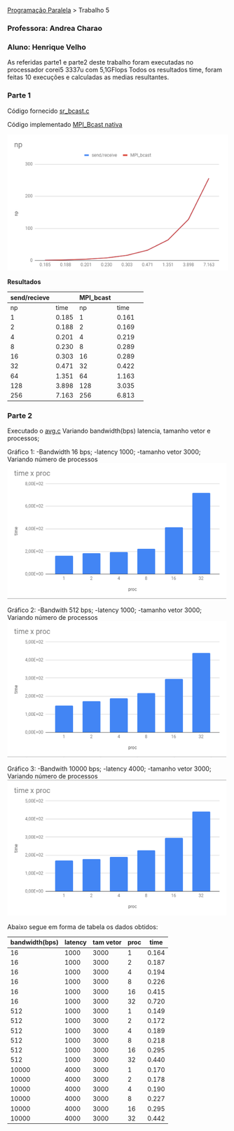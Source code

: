 [Programação Paralela](https://github.com/AndreaInfUFSM/elc139-2019a) > Trabalho 5


### Professora: Andrea Charao
### Aluno: Henrique Velho

As referidas parte1 e parte2 deste trabalho foram executadas no processador corei5 3337u com 5,1GFlops 
Todos os resultados time, foram feitas 10 execuções e calculadas as medias resultantes.

### Parte 1

 Código fornecido [sr_bcast.c](sr_bcast.c)

 Código implementado [MPI_Bcast nativa](part1.c)

 ![parte1](part1.png)

 **Resultados**

| send/recieve |          | MPI_bcast |          |   |
|--------------|----------|-------|----------|---|
| np           | time     | np    | time     |   |
| 1            | 0.185    | 1     | 0.161 |   |
| 2            | 0.188    | 2     | 0.169 |   |
| 4            | 0.201    | 4     | 0.219 |   |
| 8            | 0.230    | 8     | 0.289 |   |
| 16           | 0.303    | 16    | 0.289 |   |
| 32           | 0.471    | 32    | 0.422 |   |
| 64           | 1.351    | 64    | 1.163 |   |
| 128          | 3.898    | 128   | 3.035 |   |
| 256          | 7.163    | 256   | 6.813 |   |



### Parte 2

Executado o [avg.c](avg.c)
Variando bandwidth(bps) latencia, tamanho vetor e processos;

Gráfico 1: 
-Bandwidth 16 bps;
-latency 1000;
-tamanho vetor 3000;
Variando número de processos
<img src="./16bw.png" width="500">

Gráfico 2:
-Bandwith 512 bps;
-latency 1000;
-tamanho vetor 3000;
Variando número de processos
<img src="./512bw.png" width="500">

Gráfico 3:
-Bandwith 10000 bps;
-latency 4000;
-tamanho vetor 3000;
Variando número de processos
<img src="./10000bw.png" width="500">

Abaixo segue em forma de tabela os dados obtidos:

| bandwidth(bps) | latency       | tam vetor | proc     | time  |
|----------------|---------------|-----------|----------|-------|
| 16             | 1000          | 3000      | 1        | 0.164 |
| 16             | 1000          | 3000      | 2        | 0.187 |
| 16             | 1000          | 3000      | 4        | 0.194 |
| 16             | 1000          | 3000      | 8        | 0.226 |
| 16             | 1000          | 3000      | 16       | 0.415 |
| 16             | 1000          | 3000      | 32       | 0.720 |
| 512            | 1000          | 3000      | 1        | 0.149 |
| 512            | 1000          | 3000      | 2        | 0.172 |
| 512            | 1000          | 3000      | 4        | 0.189 |
| 512            | 1000          | 3000      | 8        | 0.218 |
| 512            | 1000          | 3000      | 16       | 0.295 |
| 512            | 1000          | 3000      | 32       | 0.440 |
| 10000          | 4000          | 3000      | 1        | 0.170 |
| 10000          | 4000          | 3000      | 2        | 0.178 |
| 10000          | 4000          | 3000      | 4        | 0.190 |
| 10000          | 4000          | 3000      | 8        | 0.227 |
| 10000          | 4000          | 3000      | 16       | 0.295 |
| 10000          | 4000          | 3000      | 32       | 0.442 |


